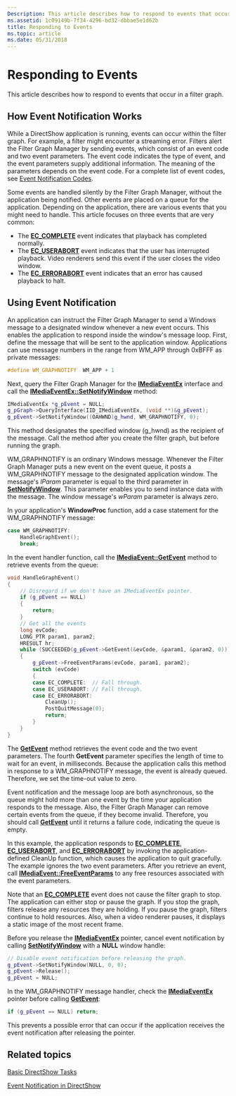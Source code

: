 ```yaml
---
Description: This article describes how to respond to events that occur in a filter graph.
ms.assetid: 1c09149b-7f34-4296-bd32-dbbae5e1d62b
title: Responding to Events
ms.topic: article
ms.date: 05/31/2018
---
```


# Responding to Events

This article describes how to respond to events that occur in a filter graph.

## How Event Notification Works

While a DirectShow application is running, events can occur within the filter graph. For example, a filter might encounter a streaming error. Filters alert the Filter Graph Manager by sending events, which consist of an event code and two event parameters. The event code indicates the type of event, and the event parameters supply additional information. The meaning of the parameters depends on the event code. For a complete list of event codes, see [Event Notification Codes](event-notification-codes.md).

Some events are handled silently by the Filter Graph Manager, without the application being notified. Other events are placed on a queue for the application. Depending on the application, there are various events that you might need to handle. This article focuses on three events that are very common:

-   The [**EC\_COMPLETE**](ec-complete.md) event indicates that playback has completed normally.
-   The [**EC\_USERABORT**](ec-userabort.md) event indicates that the user has interrupted playback. Video renderers send this event if the user closes the video window.
-   The [**EC\_ERRORABORT**](ec-errorabort.md) event indicates that an error has caused playback to halt.

## Using Event Notification

An application can instruct the Filter Graph Manager to send a Windows message to a designated window whenever a new event occurs. This enables the application to respond inside the window's message loop. First, define the message that will be sent to the application window. Applications can use message numbers in the range from WM\_APP through 0xBFFF as private messages:


```C++
#define WM_GRAPHNOTIFY  WM_APP + 1
```



Next, query the Filter Graph Manager for the [**IMediaEventEx**](/windows/desktop/api/Control/nn-control-imediaeventex) interface and call the [**IMediaEventEx::SetNotifyWindow**](/windows/desktop/api/Control/nf-control-imediaeventex-setnotifywindow) method:


```C++
IMediaEventEx *g_pEvent = NULL;
g_pGraph->QueryInterface(IID_IMediaEventEx, (void **)&g_pEvent);
g_pEvent->SetNotifyWindow((OAHWND)g_hwnd, WM_GRAPHNOTIFY, 0);
```



This method designates the specified window (g\_hwnd) as the recipient of the message. Call the method after you create the filter graph, but before running the graph.

WM\_GRAPHNOTIFY is an ordinary Windows message. Whenever the Filter Graph Manager puts a new event on the event queue, it posts a WM\_GRAPHNOTIFY message to the designated application window. The message's *lParam* parameter is equal to the third parameter in [**SetNotifyWindow**](/windows/desktop/api/Control/nf-control-imediaeventex-setnotifywindow). This parameter enables you to send instance data with the message. The window message's *wParam* parameter is always zero.

In your application's **WindowProc** function, add a case statement for the WM\_GRAPHNOTIFY message:


```C++
case WM_GRAPHNOTIFY:
    HandleGraphEvent();
    break;
```



In the event handler function, call the [**IMediaEvent::GetEvent**](/windows/desktop/api/Control/nf-control-imediaevent-getevent) method to retrieve events from the queue:


```C++
void HandleGraphEvent()
{
    // Disregard if we don't have an IMediaEventEx pointer.
    if (g_pEvent == NULL)
    {
        return;
    }
    // Get all the events
    long evCode;
    LONG_PTR param1, param2;
    HRESULT hr;
    while (SUCCEEDED(g_pEvent->GetEvent(&evCode, &param1, &param2, 0)))
    {
        g_pEvent->FreeEventParams(evCode, param1, param2);
        switch (evCode)
        {
        case EC_COMPLETE:  // Fall through.
        case EC_USERABORT: // Fall through.
        case EC_ERRORABORT:
            CleanUp();
            PostQuitMessage(0);
            return;
        }
    } 
}
```



The [**GetEvent**](/windows/desktop/api/Control/nf-control-imediaevent-getevent) method retrieves the event code and the two event parameters. The fourth **GetEvent** parameter specifies the length of time to wait for an event, in milliseconds. Because the application calls this method in response to a WM\_GRAPHNOTIFY message, the event is already queued. Therefore, we set the time-out value to zero.

Event notification and the message loop are both asynchronous, so the queue might hold more than one event by the time your application responds to the message. Also, the Filter Graph Manager can remove certain events from the queue, if they become invalid. Therefore, you should call [**GetEvent**](/windows/desktop/api/Control/nf-control-imediaevent-getevent) until it returns a failure code, indicating the queue is empty.

In this example, the application responds to [**EC\_COMPLETE**](ec-complete.md), [**EC\_USERABORT**](ec-userabort.md), and [**EC\_ERRORABORT**](ec-errorabort.md) by invoking the application-defined CleanUp function, which causes the application to quit gracefully. The example ignores the two event parameters. After you retrieve an event, call [**IMediaEvent::FreeEventParams**](/windows/desktop/api/Control/nf-control-imediaevent-freeeventparams) to any free resources associated with the event parameters.

Note that an [**EC\_COMPLETE**](ec-complete.md) event does not cause the filter graph to stop. The application can either stop or pause the graph. If you stop the graph, filters release any resources they are holding. If you pause the graph, filters continue to hold resources. Also, when a video renderer pauses, it displays a static image of the most recent frame.

Before you release the [**IMediaEventEx**](/windows/desktop/api/Control/nn-control-imediaeventex) pointer, cancel event notification by calling [**SetNotifyWindow**](/windows/desktop/api/Control/nf-control-imediaeventex-setnotifywindow) with a **NULL** window handle:


```C++
// Disable event notification before releasing the graph.
g_pEvent->SetNotifyWindow(NULL, 0, 0);
g_pEvent->Release();
g_pEvent = NULL;
```



In the WM\_GRAPHNOTIFY message handler, check the [**IMediaEventEx**](/windows/desktop/api/Control/nn-control-imediaeventex) pointer before calling [**GetEvent**](/windows/desktop/api/Control/nf-control-imediaevent-getevent):


```C++
if (g_pEvent == NULL) return;
```



This prevents a possible error that can occur if the application receives the event notification after releasing the pointer.

## Related topics

<dl> <dt>

[Basic DirectShow Tasks](basic-directshow-tasks.md)
</dt> <dt>

[Event Notification in DirectShow](event-notification-in-directshow.md)
</dt> </dl>

 

 



